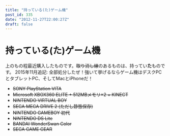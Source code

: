 ```yaml
---
title: "持っている(た)ゲーム機"
post_id: 335
date: "2012-11-27T22:00:27Z"
draft: false
---
```


# 持っている(た)ゲーム機

上のもの程最近購入したものです。<del>取り消し線</del>のあるものは、持ってい**た**ものです。 2015年11月追記: 全部処分したぜ！強いて挙げるならゲーム機はデスクPCとタブレットPC、そしてMacとiPhoneだ！ 

  * <del>SONY PlayStation VITA</del>
  * <del>Microsoft XBOX360 ELITE + 512MBメモリ×2 + </del><del>KINECT</del>
  * <del>NINTENDO VIRTUAL BOY</del>
  * <del>SEGA MEGA DRIVE 2 (ただし静態保存)</del>
  * <del>NINTENDO GAMEBOY 初代</del>
  * <del>NINTENDO DS Lite</del>
  * <del>BANDAI WonderSwan Color</del>
  * <del>SEGA GAME GEAR</del>
